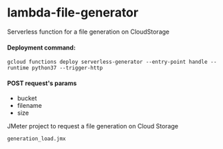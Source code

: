 # lambda-file-generator
Serverless function for a file generation on CloudStorage

#### Deployment command:
``` 
gcloud functions deploy serverless-generator --entry-point handle --runtime python37 --trigger-http
```

#### POST request's params
- bucket
- filename
- size

JMeter project to request a file generation on Cloud Storage
```
generation_load.jmx
```
